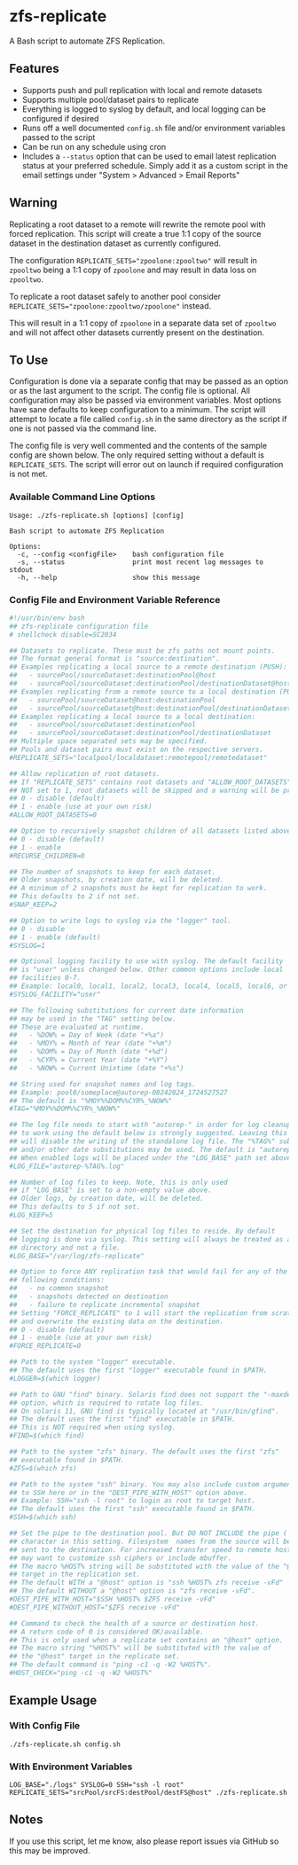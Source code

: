 # zfs-replicate

A Bash script to automate ZFS Replication.

## Features

- Supports push and pull replication with local and remote datasets
- Supports multiple pool/dataset pairs to replicate
- Everything is logged to syslog by default, and local logging can be configured if desired
- Runs off a well documented `config.sh` file and/or environment variables passed to the script
- Can be run on any schedule using cron
- Includes a `--status` option that can be used to email latest replication status at your preferred schedule.
  Simply add it as a custom script in the email settings under "System > Advanced > Email Reports"

## Warning

Replicating a root dataset to a remote will rewrite the remote pool with forced replication.
This script will create a true 1:1 copy of the source dataset in the destination dataset as currently configured.

The configuration `REPLICATE_SETS="zpoolone:zpooltwo"` will result in `zpooltwo` being a 1:1 copy of `zpoolone` and may
result in data loss on `zpooltwo`.

To replicate a root dataset safely to another pool consider `REPLICATE_SETS="zpoolone:zpooltwo/zpoolone"` instead.

This will result in a 1:1 copy of `zpoolone` in a separate data set of `zpooltwo` and will not affect other datasets
currently present on the destination.

## To Use

Configuration is done via a separate config that may be passed as an option or as the last argument to the script.
The config file is optional. All configuration may also be passed via environment variables. Most options have sane
defaults to keep configuration to a minimum. The script will attempt to locate a file called `config.sh` in the same
directory as the script if one is not passed via the command line.

The config file is very well commented and the contents of the sample config are shown below. The only required
setting without a default is `REPLICATE_SETS`. The script will error out on launch if required configuration
is not met.

### Available Command Line Options

```shell
Usage: ./zfs-replicate.sh [options] [config]

Bash script to automate ZFS Replication

Options:
  -c, --config <configFile>    bash configuration file
  -s, --status                 print most recent log messages to stdout
  -h, --help                   show this message
```

### Config File and Environment Variable Reference

```bash
#!/usr/bin/env bash
## zfs-replicate configuration file
# shellcheck disable=SC2034

## Datasets to replicate. These must be zfs paths not mount points.
## The format general format is "source:destination".
## Examples replicating a local source to a remote destination (PUSH):
##   - sourcePool/sourceDataset:destinationPool@host
##   - sourcePool/sourceDataset:destinationPool/destinationDataset@host
## Examples replicating from a remote source to a local destination (PULL):
##   - sourcePool/sourceDataset@host:destinationPool
##   - sourcePool/sourceDataset@host:destinationPool/destinationDataset
## Examples replicating a local source to a local destination:
##   - sourcePool/sourceDataset:destinationPool
##   - sourcePool/sourceDataset:destinationPool/destinationDataset
## Multiple space separated sets may be specified.
## Pools and dataset pairs must exist on the respective servers.
#REPLICATE_SETS="localpool/localdataset:remotepool/remotedataset"

## Allow replication of root datasets.
## If "REPLICATE_SETS" contains root datasets and "ALLOW_ROOT_DATASETS" is
## NOT set to 1, root datasets will be skipped and a warning will be printed.
## 0 - disable (default)
## 1 - enable (use at your own risk)
#ALLOW_ROOT_DATASETS=0

## Option to recursively snapshot children of all datasets listed above.
## 0 - disable (default)
## 1 - enable
#RECURSE_CHILDREN=0

## The number of snapshots to keep for each dataset.
## Older snapshots, by creation date, will be deleted.
## A minimum of 2 snapshots must be kept for replication to work.
## This defaults to 2 if not set.
#SNAP_KEEP=2

## Option to write logs to syslog via the "logger" tool.
## 0 - disable
## 1 - enable (default)
#SYSLOG=1

## Optional logging facility to use with syslog. The default facility
## is "user" unless changed below. Other common options include local
## facilities 0-7.
## Example: local0, local1, local2, local3, local4, local5, local6, or local7
#SYSLOG_FACILITY="user"

## The following substitutions for current date information
## may be used in the "TAG" setting below.
## These are evaluated at runtime.
##   - %DOW% = Day of Week (date "+%a")
##   - %MOY% = Month of Year (date "+%m")
##   - %DOM% = Day of Month (date "+%d")
##   - %CYR% = Current Year (date "+%Y")
##   - %NOW% = Current Unixtime (date "+%s")

## String used for snapshot names and log tags.
## Example: pool0/someplace@autorep-08242024_1724527527
## The default is "%MOY%%DOM%%CYR%_%NOW%"
#TAG="%MOY%%DOM%%CYR%_%NOW%"

## The log file needs to start with "autorep-" in order for log cleanup
## to work using the default below is strongly suggested. Leaving this commented out
## will disable the writing of the standalone log file. The "%TAG%" substitution
## and/or other date substitutions may be used. The default is "autorep-%TAG%.log"
## When enabled logs will be placed under the "LOG_BASE" path set above.
#LOG_FILE="autorep-%TAG%.log"

## Number of log files to keep. Note, this is only used
## if "LOG_BASE" is set to a non-empty value above.
## Older logs, by creation date, will be deleted.
## This defaults to 5 if not set.
#LOG_KEEP=5

## Set the destination for physical log files to reside. By default
## logging is done via syslog. This setting will always be treated as a
## directory and not a file.
#LOG_BASE="/var/log/zfs-replicate"

## Option to force ANY replication task that would fail for any of the
## following conditions:
##   - no common snapshot
##   - snapshots detected on destination
##   - failure to replicate incremental snapshot
## Setting "FORCE_REPLICATE" to 1 will start the replication from scratch
## and overwrite the existing data on the destination.
## 0 - disable (default)
## 1 - enable (use at your own risk)
#FORCE_REPLICATE=0

## Path to the system "logger" executable.
## The default uses the first "logger" executable found in $PATH.
#LOGGER=$(which logger)

## Path to GNU "find" binary. Solaris find does not support the "-maxdepth"
## option, which is required to rotate log files.
## On solaris 11, GNU find is typically located at "/usr/bin/gfind".
## The default uses the first "find" executable in $PATH.
## This is NOT required when using syslog.
#FIND=$(which find)

## Path to the system "zfs" binary. The default uses the first "zfs"
## executable found in $PATH.
#ZFS=$(which zfs)

## Path to the system "ssh" binary. You may also include custom arguments
## to SSH here or in the "DEST_PIPE_WITH_HOST" option above.
## Example: SSH="ssh -l root" to login as root to target host.
## The default uses the first "ssh" executable found in $PATH.
#SSH=$(which ssh)

## Set the pipe to the destination pool. But DO NOT INCLUDE the pipe (|)
## character in this setting. Filesystem  names from the source will be
## sent to the destination. For increased transfer speed to remote hosts you
## may want to customize ssh ciphers or include mbuffer.
## The macro %HOST% string will be substituted with the value of the "@host"
## target in the replication set.
## The default WITH a "@host" option is "ssh %HOST% zfs receive -vFd"
## The default WITHOUT a "@host" option is "zfs receive -vFd".
#DEST_PIPE_WITH_HOST="$SSH %HOST% $ZFS receive -vFd"
#DEST_PIPE_WITHOUT_HOST="$ZFS receive -vFd"

## Command to check the health of a source or destination host.
## A return code of 0 is considered OK/available.
## This is only used when a replicate set contains an "@host" option.
## The macro string "%HOST%" will be substituted with the value of
## the "@host" target in the replicate set.
## The default command is "ping -c1 -q -W2 %HOST%".
#HOST_CHECK="ping -c1 -q -W2 %HOST%"
```

## Example Usage

### With Config File

```shell
./zfs-replicate.sh config.sh
```

### With Environment Variables

```shell
LOG_BASE="./logs" SYSLOG=0 SSH="ssh -l root" REPLICATE_SETS="srcPool/srcFS:destPool/destFS@host" ./zfs-replicate.sh
```

## Notes

If you use this script, let me know, also please report issues via GitHub so this may be improved.
